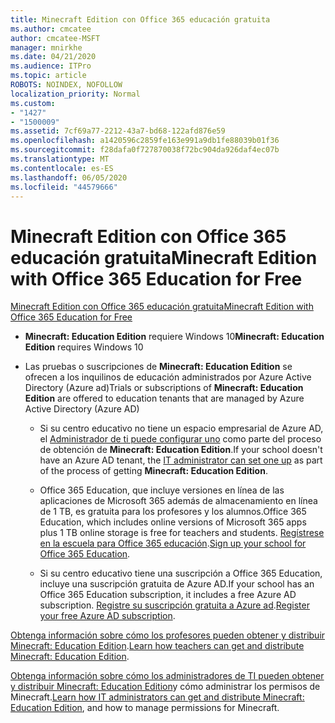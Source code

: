 ```yaml
---
title: Minecraft Edition con Office 365 educación gratuita
ms.author: cmcatee
author: cmcatee-MSFT
manager: mnirkhe
ms.date: 04/21/2020
ms.audience: ITPro
ms.topic: article
ROBOTS: NOINDEX, NOFOLLOW
localization_priority: Normal
ms.custom:
- "1427"
- "1500009"
ms.assetid: 7cf69a77-2212-43a7-bd68-122afd876e59
ms.openlocfilehash: a1420596c2859fe163e991a9db1fe88039b01f36
ms.sourcegitcommit: f28dafa0f727870038f72bc904da926daf4ec07b
ms.translationtype: MT
ms.contentlocale: es-ES
ms.lasthandoff: 06/05/2020
ms.locfileid: "44579666"
---
```

# <a name="minecraft-edition-with-office-365-education-for-free"></a><span data-ttu-id="0a0da-102">Minecraft Edition con Office 365 educación gratuita</span><span class="sxs-lookup"><span data-stu-id="0a0da-102">Minecraft Edition with Office 365 Education for Free</span></span>

[<span data-ttu-id="0a0da-103">Minecraft Edition con Office 365 educación gratuita</span><span class="sxs-lookup"><span data-stu-id="0a0da-103">Minecraft Edition with Office 365 Education for Free</span></span>](https://docs.microsoft.com/education/windows/get-minecraft-for-education)
  
- <span data-ttu-id="0a0da-104">**Minecraft: Education Edition** requiere Windows 10</span><span class="sxs-lookup"><span data-stu-id="0a0da-104">**Minecraft: Education Edition** requires Windows 10</span></span>

- <span data-ttu-id="0a0da-105">Las pruebas o suscripciones de **Minecraft: Education Edition** se ofrecen a los inquilinos de educación administrados por Azure Active Directory (Azure ad)</span><span class="sxs-lookup"><span data-stu-id="0a0da-105">Trials or subscriptions of **Minecraft: Education Edition** are offered to education tenants that are managed by Azure Active Directory (Azure AD)</span></span>

  - <span data-ttu-id="0a0da-106">Si su centro educativo no tiene un espacio empresarial de Azure AD, el [Administrador de ti puede configurar uno](https://docs.microsoft.com/education/windows/school-get-minecraft) como parte del proceso de obtención de **Minecraft: Education Edition**.</span><span class="sxs-lookup"><span data-stu-id="0a0da-106">If your school doesn't have an Azure AD tenant, the [IT administrator can set one up](https://docs.microsoft.com/education/windows/school-get-minecraft) as part of the process of getting **Minecraft: Education Edition**.</span></span>

  - <span data-ttu-id="0a0da-107">Office 365 Education, que incluye versiones en línea de las aplicaciones de Microsoft 365 además de almacenamiento en línea de 1 TB, es gratuita para los profesores y los alumnos.</span><span class="sxs-lookup"><span data-stu-id="0a0da-107">Office 365 Education, which includes online versions of Microsoft 365 apps plus 1 TB online storage is free for teachers and students.</span></span> <span data-ttu-id="0a0da-108">[Regístrese en la escuela para Office 365 educación](https://products.office.com/academic/office-365-education-plan).</span><span class="sxs-lookup"><span data-stu-id="0a0da-108">[Sign up your school for Office 365 Education](https://products.office.com/academic/office-365-education-plan).</span></span>

  - <span data-ttu-id="0a0da-109">Si su centro educativo tiene una suscripción a Office 365 Education, incluye una suscripción gratuita de Azure AD.</span><span class="sxs-lookup"><span data-stu-id="0a0da-109">If your school has an Office 365 Education subscription, it includes a free Azure AD subscription.</span></span> <span data-ttu-id="0a0da-110">[Registre su suscripción gratuita a Azure ad](https://msdn.microsoft.com/library/windows/hardware/mt703369%28v=vs.85%29.aspx).</span><span class="sxs-lookup"><span data-stu-id="0a0da-110">[Register your free Azure AD subscription](https://msdn.microsoft.com/library/windows/hardware/mt703369%28v=vs.85%29.aspx).</span></span>

<span data-ttu-id="0a0da-111">[Obtenga información sobre cómo los profesores pueden obtener y distribuir Minecraft: Education Edition](https://docs.microsoft.com/education/windows/teacher-get-minecraft).</span><span class="sxs-lookup"><span data-stu-id="0a0da-111">[Learn how teachers can get and distribute Minecraft: Education Edition](https://docs.microsoft.com/education/windows/teacher-get-minecraft).</span></span>
  
<span data-ttu-id="0a0da-112">[Obtenga información sobre cómo los administradores de TI pueden obtener y distribuir Minecraft: Education Edition](https://docs.microsoft.com/education/windows/school-get-minecraft)y cómo administrar los permisos de Minecraft.</span><span class="sxs-lookup"><span data-stu-id="0a0da-112">[Learn how IT administrators can get and distribute Minecraft: Education Edition](https://docs.microsoft.com/education/windows/school-get-minecraft), and how to manage permissions for Minecraft.</span></span>